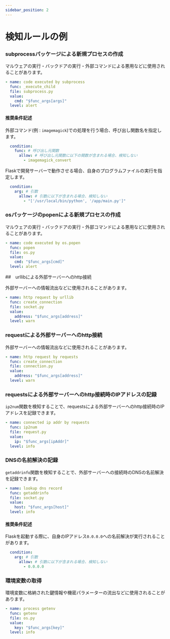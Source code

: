 ```yaml
---
sidebar_position: 2
---
```


# 検知ルールの例

### subprocessパッケージによる新規プロセスの作成

マルウェアの実行・バックドアの実行・外部コマンドによる悪用などに使用されることがあります。

```yaml
- name: code executed by subprocess
  func: _execute_child
  file: subprocess.py
  value:
    cmd: "$func_args[args]"
  level: alert
```

#### 推奨条件記述

外部コマンド(例 : `imagemagick`)での処理を行う場合、呼び出し関数名を指定します。

```yaml
  condition:
    func: # 呼び出し元関数
      allow: # 呼び出し元関数に以下の関数が含まれる場合、検知しない
        - imagemagick_convert
```

Flaskで開発サーバーで動作させる場合、自身のプログラムファイルの実行を指定します。

```yaml
  condition:
    arg: # 引数
      allow: # 引数に以下が含まれる場合、検知しない
        - "['/usr/local/bin/python', '/app/main.py']"
```

### osパッケージのpopenによる新規プロセスの作成

マルウェアの実行・バックドアの実行・外部コマンドによる悪用などに使用されることがあります。

```yaml
- name: code executed by os.popen
  func: popen
  file: os.py
  value:
    cmd: "$func_args[cmd]"
  level: alert
```

##　urllibによる外部サーバーへのhttp接続

外部サーバーへの情報流出などに使用されることがあります。

```yaml
- name: http request by urllib
  func: create_connection
  file: socket.py
  value:
    address: "$func_args[address]"
  level: warn
```

### requestによる外部サーバーへのhttp接続

外部サーバーへの情報流出などに使用されることがあります。

```yaml
- name: http request by requests
  func: create_connection
  file: connection.py
  value:
    address: "$func_args[address]"
  level: warn
```

### requestsによる外部サーバーへのhttp接続時のIPアドレスの記録

`ip2num`関数を検知することで、requestsによる外部サーバーへのhttp接続時のIPアドレスを記録できます。

```yaml
- name: connected ip addr by requests
  func: ip2num
  file: request.py
  value:
    ip: "$func_args[ipAddr]"
  level: info
```

### DNSの名前解決の記録

`getaddrinfo`関数を検知することで、外部サーバーへの接続時のDNSの名前解決を記録できます。

```yaml
- name: lookup dns record
  func: getaddrinfo
  file: socket.py
  value:
    host: "$func_args[host]"
  level: info
```

#### 推奨条件記述

Flaskを起動する際に、自身のIPアドレス`0.0.0.0`への名前解決が実行されることがあります。

```yaml
  condition:
    arg: # 引数
      allow: # 引数に以下が含まれる場合、検知しない
        - 0.0.0.0
```

### 環境変数の取得

環境変数に格納された鍵情報や機密パラメーターの流出などに使用されることがあります。

```yaml
- name: process getenv
  func: getenv
  file: os.py
  value:
    key: "$func_args[key]"
  level: info
```
